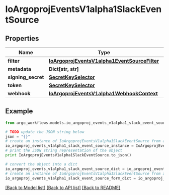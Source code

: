 # IoArgoprojEventsV1alpha1SlackEventSource


## Properties

Name | Type | Description | Notes
------------ | ------------- | ------------- | -------------
**filter** | [**IoArgoprojEventsV1alpha1EventSourceFilter**](IoArgoprojEventsV1alpha1EventSourceFilter.md) |  | [optional] 
**metadata** | **Dict[str, str]** |  | [optional] 
**signing_secret** | [**SecretKeySelector**](SecretKeySelector.md) |  | [optional] 
**token** | [**SecretKeySelector**](SecretKeySelector.md) |  | [optional] 
**webhook** | [**IoArgoprojEventsV1alpha1WebhookContext**](IoArgoprojEventsV1alpha1WebhookContext.md) |  | [optional] 

## Example

```python
from argo_workflows.models.io_argoproj_events_v1alpha1_slack_event_source import IoArgoprojEventsV1alpha1SlackEventSource

# TODO update the JSON string below
json = "{}"
# create an instance of IoArgoprojEventsV1alpha1SlackEventSource from a JSON string
io_argoproj_events_v1alpha1_slack_event_source_instance = IoArgoprojEventsV1alpha1SlackEventSource.from_json(json)
# print the JSON string representation of the object
print IoArgoprojEventsV1alpha1SlackEventSource.to_json()

# convert the object into a dict
io_argoproj_events_v1alpha1_slack_event_source_dict = io_argoproj_events_v1alpha1_slack_event_source_instance.to_dict()
# create an instance of IoArgoprojEventsV1alpha1SlackEventSource from a dict
io_argoproj_events_v1alpha1_slack_event_source_form_dict = io_argoproj_events_v1alpha1_slack_event_source.from_dict(io_argoproj_events_v1alpha1_slack_event_source_dict)
```
[[Back to Model list]](../README.md#documentation-for-models) [[Back to API list]](../README.md#documentation-for-api-endpoints) [[Back to README]](../README.md)


